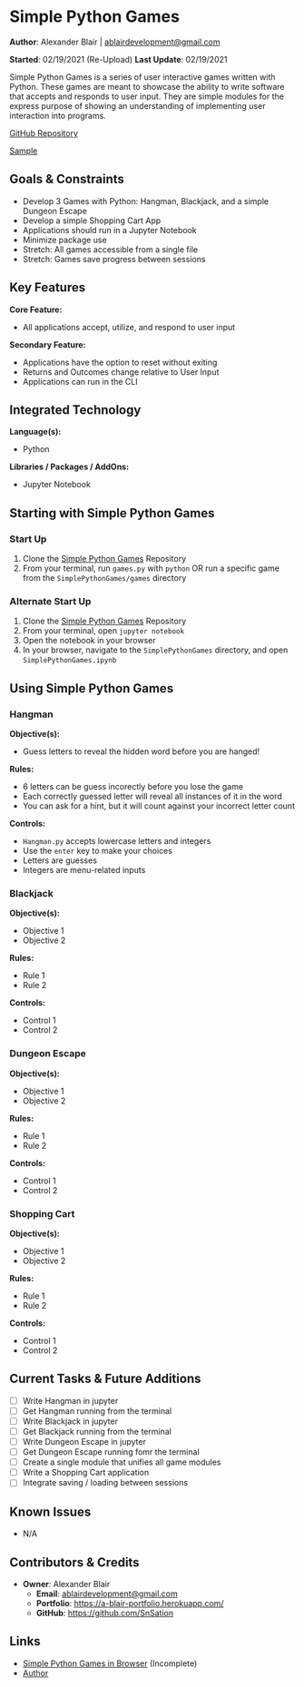 Simple Python Games
=============

**Author**: Alexander Blair | ablairdevelopment@gmail.com

**Started**: 02/19/2021 (Re-Upload)
**Last Update**: 02/19/2021

Simple Python Games is a series of user interactive games written with Python.
These games are meant to showcase the ability to write software that accepts and responds to user input.
They are simple modules for the express purpose of showing an understanding of implementing user interaction into programs.


[GitHub Repository](https://github.com/SnSation/SimplePythonGames "Simple Python Games Repository")

[Sample](https://a-blair-portfolio.herokuapp.com/project/SimplePythonGames "Simple Python Games on Website")

Goals & Constraints
-------------------------

- Develop 3 Games with Python: Hangman, Blackjack, and a simple Dungeon Escape
- Develop a simple Shopping Cart App
- Applications should run in a Jupyter Notebook
- Minimize package use
- Stretch: All games accessible from a single file
- Stretch: Games save progress between sessions

Key Features
------------

**Core Feature:**
- All applications accept, utilize, and respond to user input

**Secondary Feature:**
- Applications have the option to reset without exiting
- Returns and Outcomes change relative to User Input
- Applications can run in the CLI

Integrated Technology
-----------------------
**Language(s):**
- Python

**Libraries / Packages / AddOns:**
- Jupyter Notebook

Starting with Simple Python Games
-------------------
### Start Up
1. Clone the [Simple Python Games](https://github.com/SnSation/SimplePythonGames/ "Download Simple Python Games") Repository
2. From your terminal, run `games.py` with `python` OR run a specific game from the `SimplePythonGames/games` directory

### Alternate Start Up
1. Clone the [Simple Python Games](https://github.com/SnSation/SimplePythonGames/ "Download Simple Python Games") Repository
2. From your terminal, open `jupyter notebook`
3. Open the notebook in your browser
4. In your browser, navigate to the `SimplePythonGames` directory, and open `SimplePythonGames.ipynb`


Using Simple Python Games
------------
### Hangman

**Objective(s):**
- Guess letters to reveal the hidden word before you are hanged!

**Rules:**
- 6 letters can be guess incorectly before you lose the game
- Each correctly guessed letter will reveal all instances of it in the word
- You can ask for a hint, but it will count against your incorrect letter count

**Controls:**
- `Hangman.py` accepts lowercase letters and integers
- Use the `enter` key to make your choices
- Letters are guesses
- Integers are menu-related inputs

### Blackjack

**Objective(s):**
- Objective 1
- Objective 2

**Rules:**
- Rule 1
- Rule 2

**Controls:**
- Control 1
- Control 2

### Dungeon Escape

**Objective(s):**
- Objective 1
- Objective 2

**Rules:**
- Rule 1
- Rule 2

**Controls:**
- Control 1
- Control 2

### Shopping Cart

**Objective(s):**
- Objective 1
- Objective 2

**Rules:**
- Rule 1
- Rule 2

**Controls:**
- Control 1
- Control 2

Current Tasks & Future Additions
--------------------------------
- [ ] Write Hangman in jupyter
- [ ] Get Hangman running from the terminal
- [ ] Write Blackjack in jupyter
- [ ] Get Blackjack running from the terminal
- [ ] Write Dungeon Escape in jupyter
- [ ] Get Dungeon Escape running fomr the terminal
- [ ] Create a single module that unifies all game modules
- [ ] Write a Shopping Cart application
- [ ] Integrate saving / loading between sessions

Known Issues
------------

- N/A

Contributors & Credits
--------------------------

- **Owner**: Alexander Blair
    - **Email**: ablairdevelopment@gmail.com
    - **Portfolio**: https://a-blair-portfolio.herokuapp.com/
    - **GitHub**: https://github.com/SnSation


Links
-----

- [Simple Python Games in Browser](https://a-blair-portfolio.herokuapp.com/projects/SimplePythonGames "See Simple Python Games in Use") (Incomplete)
- [Author](https://a-blair-portfolio.herokuapp.com/ "Author Website")
